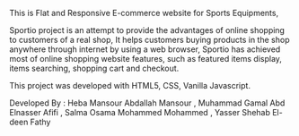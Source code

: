 This is Flat and Responsive E-commerce website for Sports Equipments,

Sportio project is an attempt to provide the advantages of online shopping to customers of a real shop,
It helps customers buying products in the shop anywhere through internet by using a web browser,
Sportio has achieved most of online shopping website features, such as featured items display, items searching, shopping cart and checkout.

This project was developed with HTML5, CSS, Vanilla Javascript.

Developed By :  Heba Mansour Abdallah Mansour , Muhammad Gamal Abd Elnasser Afifi , Salma Osama Mohammed Mohammed ,  Yasser Shehab El-deen Fathy
                
              

